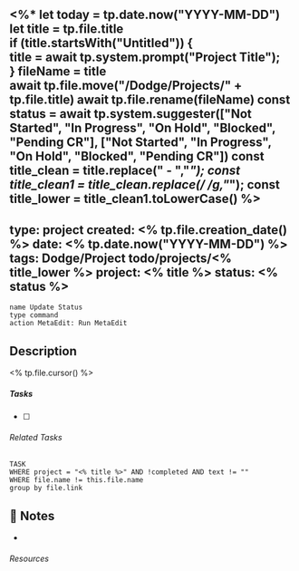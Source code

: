 <%*
let today = tp.date.now("YYYY-MM-DD")  
let title = tp.file.title  
if (title.startsWith("Untitled")) {  
title = await tp.system.prompt("Project Title");  
}
fileName = title  
await tp.file.move("/Dodge/Projects/" + tp.file.title)
await tp.file.rename(fileName)
const status = await tp.system.suggester(["Not Started", "In Progress", "On Hold", "Blocked", "Pending CR"], ["Not Started", "In Progress", "On Hold", "Blocked", "Pending CR"])
const title_clean = title.replace(" - ","_");
const title_clean1 = title_clean.replace(/ /g,"_");
const title_lower = title_clean1.toLowerCase()
%>
---
type: project
created: <% tp.file.creation_date() %>
date: <% tp.date.now("YYYY-MM-DD")  %>
tags: Dodge/Project
      todo/projects/<% title_lower %>
project: <% title %>
status: <% status %>
---
```button
name Update Status
type command
action MetaEdit: Run MetaEdit
```

## Description
<% tp.file.cursor() %>


##### Tasks
- [ ] 

###### Related Tasks
```dataview
TASK
WHERE project = "<% title %>" AND !completed AND text != ""
WHERE file.name != this.file.name
group by file.link
```

## 📝 Notes
- 

###### Resources
